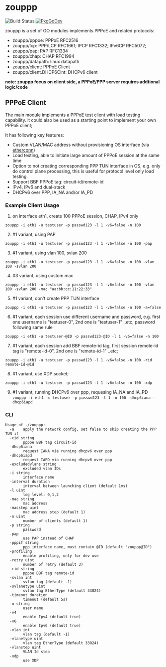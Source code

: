 # zouppp
![Build Status](https://github.com/hujun-open/zouppp/actions/workflows/main.yml/badge.svg)
[![PkgGoDev](https://pkg.go.dev/badge/github.com/hujun-open/zouppp)](https://pkg.go.dev/github.com/hujun-open/zouppp)

zouppp is a set of GO modules implements PPPoE and related protocols:

 * zouppp/pppoe: PPPoE RFC2516
 * zouppp/lcp: PPP/LCP RFC1661; IPCP RFC1332; IPv6CP RFC5072;
 * zouppp/pap: PAP RFC1334
 * zouppp/chap: CHAP RFC1994
 * zouppp/datapath: linux datapath
 * zouppp/client: PPPoE Client
 * zouppp/client.DHCP6Clnt: DHCPv6 client

**note: zouppp focus on client side, a PPPoE/PPP server requires addtional logic/code**

## PPPoE Client
The main module implements a PPPoE test client with load testing capability. it could also be used as a starting point to implement your own PPPoE client;

It has following key features:

- Custom VLAN/MAC address without provisioning OS interface (via [etherconn](https://github.com/hujun-open/etherconn))
- Load testing, able to initiate large amount of PPPoE session at the same time
- Option to not creating corresponding PPP TUN interface in OS, e.g. only do control plane processing, this is useful for protocol level only load testing.
- Support BBF PPPoE tag: circuit-id/remote-id
- IPv4, IPv6 and dual-stack
- DHCPv6 over PPP,  IA_NA and/or IA_PD
 

### Example Client Usage

1. on interface eth1, create 100 PPPoE session, CHAP, IPv4 only

`zouppp -i eth1 -u testuser -p passwd123 -l 1 -v6=false -n 100`

2. #1 variant, using PAP

`zouppp -i eth1 -u testuser -p passwd123 -l 1 -v6=false -n 100 -pap`

3. #1 variant, using vlan 100, svlan 200

`zouppp -i eth1 -u testuser -p passwd123 -l 1 -v6=false -n 100 -vlan 100 -svlan 200`

4. #3 variant, using custom mac 

`zouppp -i eth1 -u testuser -p passwd123 -l 1 -v6=false -n 100 -vlan 100 -svlan 200 -mac "aa:bb:cc:11:22:33"`

5. #1 variant, don't create PPP TUN interface

`zouppp -i eth1 -u testuser -p passwd123 -l 1 -v6=false -n 100 -a=false`

6. #1 variant, each session use different username and password, e.g. first one username is "testuser-0", 2nd one is "testuser-1" ..etc; password following same rule

`zouppp -i eth1 -u testuser-@ID -p passwd123-@ID -l 1 -v6=false -n 100`

7. #1 variant, each session add BBF remote-id tag, first session remote-id tag is "remote-id-0", 2nd one is "remote-id-1" ..etc;

`zouppp -i eth1 -u testuser -p passwd123 -l 1 -v6=false -n 100 -rid remote-id-@id`

8. #1 variant, use XDP socket;

`zouppp -i eth1 -u testuser -p passwd123 -l 1 -v6=false -n 100 -xdp`

9. #1 variant, running DHCPv6 over ppp, requesing IA_NA and IA_PD
`zouppp -i eth1 -u testuser -p passwd123 -l 1 -n 100 -dhcp6iana -dhcp6iapd`

### CLI

```
Usage of ./zouppp:
  -a    apply the network config, set false to skip creating the PPP TUN if
  -cid string
        pppoe BBF tag circuit-id
  -dhcp6iana
        request IANA via running dhcpv6 over ppp
  -dhcp6iapd
        request IAPD via running dhcpv6 over ppp
  -excludedvlans string
        excluded vlan IDs
  -i string
        interface name
  -interval duration
        interval between launching client (default 1ms)
  -l uint
        log level: 0,1,2
  -mac string
        mac address
  -macstep uint
        mac address step (default 1)
  -n uint
        number of clients (default 1)
  -p string
        password
  -pap
        use PAP instead of CHAP
  -pppif string
        ppp interface name, must contain @ID (default "zouppp@ID")
  -profiling
        enable profiling, only for dev use
  -retry uint
        number of retry (default 3)
  -rid string
        pppoe BBF tag remote-id
  -svlan int
        svlan tag (default -1)
  -svlanetype uint
        svlan tag EtherType (default 33024)
  -timeout duration
        timeout (default 5s)
  -u string
        user name
  -v4
        enable Ipv4 (default true)
  -v6
        enable Ipv6 (default true)
  -vlan int
        vlan tag (default -1)
  -vlanetype uint
        vlan tag EtherType (default 33024)
  -vlanstep uint
        VLAN Id step
  -xdp
        use XDP
```



